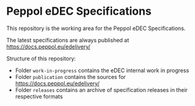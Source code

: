 # Peppol eDEC Specifications

This repository is the working area for the Peppol eDEC Specifications.

The latest specifications are always published at https://docs.peppol.eu/edelivery/

Structure of this repository:
* Folder `work-in-progress` contains the eDEC internal work in progress
* Folder `publication` contains the sources for https://docs.peppol.eu/edelivery/
* Folder `releases` contains an archive of specification releases in their respective formats
